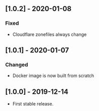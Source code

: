 ## [1.0.2] - 2020-01-08
### Fixed
- Cloudflare zonefiles always change

## [1.0.1] - 2020-01-07
### Changed
- Docker image is now built from scratch

## [1.0.0] - 2019-12-14
- First stable release.